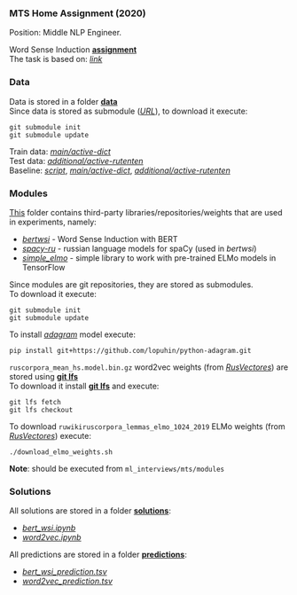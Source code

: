 ### MTS Home Assignment (2020)
Position: Middle NLP Engineer.

Word Sense Induction [**assignment**](assignment.pdf)<br>
The task is based on: [*link*](https://nlpub.github.io/russe-wsi-kit)

### Data
Data is stored in a folder [**data**](data)<br>
Since data is stored as submodule ([*URL*](https://github.com/nlpub/russe-wsi-kit)), to download it execute:<br>
```
git submodule init
git submodule update
```

Train data: [*main/active-dict*](https://github.com/nlpub/russe-wsi-kit/blob/master/data/main/active-dict/train.csv)<br>
Test data: [*additional/active-rutenten*](https://github.com/nlpub/russe-wsi-kit/blob/master/data/additional/active-rutenten/train.csv)<br>
Baseline: [*script*](https://github.com/nlpub/russe-wsi-kit/blob/master/baseline_adagram.py), [*main/active-dict*](https://github.com/nlpub/russe-wsi-kit/blob/master/data/main/active-dict/train.baseline-adagram.csv), [*additional/active-rutenten*](https://github.com/nlpub/russe-wsi-kit/blob/master/data/additional/active-rutenten/train.baseline-adagram.csv)

### Modules
[This](modules) folder contains third-party libraries/repositories/weights that are used in experiments, namely:
- [*bertwsi*](https://github.com/dayyass/bertwsi) - Word Sense Induction with BERT
- [*spacy-ru*](https://github.com/buriy/spacy-ru) - russian language models for spaCy (used in *bertwsi*)
- [*simple_elmo*](https://github.com/ltgoslo/simple_elmo) - simple library to work with pre-trained ELMo models in TensorFlow

Since modules are git repositories, they are stored as submodules.<br>
To download it execute:<br>
```
git submodule init
git submodule update
```

To install [*adagram*](https://github.com/lopuhin/python-adagram) model execute:
```
pip install git+https://github.com/lopuhin/python-adagram.git
```

`ruscorpora_mean_hs.model.bin.gz` word2vec weights (from [*RusVectores*](https://rusvectores.org/ru/models/)) are stored using [**git lfs**](https://git-lfs.github.com)<br>
To download it install [**git lfs**](https://git-lfs.github.com) and execute:
```
git lfs fetch
git lfs checkout
```

To download `ruwikiruscorpora_lemmas_elmo_1024_2019` ELMo weights (from [*RusVectores*](https://rusvectores.org/ru/models/)) execute:
```
./download_elmo_weights.sh
```
**Note**: should be executed from `ml_interviews/mts/modules`

### Solutions
All solutions are stored in a folder [**solutions**](solutions):
- [*bert_wsi.ipynb*](solutions/bert_wsi.ipynb)
- [*word2vec.ipynb*](solutions/word2vec.ipynb)

All predictions are stored in a folder [**predictions**](solutions/predictions):
- [*bert_wsi_prediction.tsv*](solutions/predictions/bert_wsi_prediction.tsv)
- [*word2vec_prediction.tsv*](solutions/predictions/word2vec_prediction.tsv)
